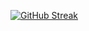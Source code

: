 [![GitHub Streak](https://github-readme-streak-stats.herokuapp.com/?user=lmescoito)](https://git.io/streak-stats)
